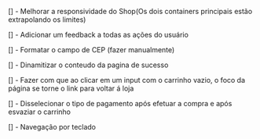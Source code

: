 [] - Melhorar a responsividade do Shop(Os dois containers principais estão extrapolando os limites)

[] - Adicionar um feedback a todas as ações do usuário

[] - Formatar o campo de CEP (fazer manualmente)

[] - Dinamitizar o conteudo da pagina de sucesso

[] - Fazer com que ao clicar em um input com o carrinho vazio, o foco da página se torne o link para voltar á loja

[] - Disselecionar o tipo de pagamento após efetuar a compra e após esvaziar o carrinho

[] - Navegação por teclado